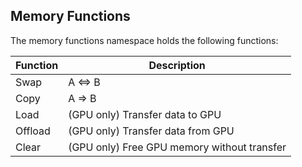 ## Memory Functions

The memory functions namespace holds the following functions:

| Function | Description                                 |
| -------- | ------------------------------------------- |
| Swap     | A <=> B                                     |
| Copy     | A => B                                      |
| Load     | (GPU only) Transfer data to GPU             |
| Offload  | (GPU only) Transfer data from GPU           |
| Clear    | (GPU only) Free GPU memory without transfer |

